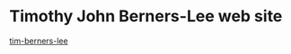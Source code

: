 # Timothy John Berners-Lee web site

[tim-berners-lee](https://wailmadrane.github.io/tim-berners-lee/)